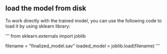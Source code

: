 ## load the model from disk

To work directly with the trained model, you can use the following code to load it by using sklearn library: 

'''
from sklearn.externals import joblib

filename = "finalized_model.sav"
loaded_model = joblib.load(filename)
'''
